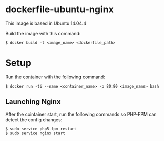 
dockerfile-ubuntu-nginx
=======================
This image is based in Ubuntu 14.04.4

Build the image with this command:
```
$ docker build -t <image_name> <dockerfile_path>
```
Setup
=====
Run the container with the following command:
```
$ docker run -ti --name <container_name> -p 80:80 <image_name> bash
```
Launching Nginx
---------------
After the cointainer start, run the following commands so PHP-FPM can detect the config changes:
```
$ sudo service php5-fpm restart
$ sudo service nginx start
```
